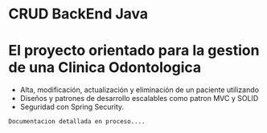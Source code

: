 ﻿# CRUD BackEnd Java

# El proyecto orientado para la gestion de una Clinica Odontologica

- Alta, modificación, actualización y eliminación de un paciente utilizando
- Diseños y patrones de desarrollo escalables como patron MVC y SOLID
- Seguridad con Spring Security.

`Documentacion detallada en proceso....`

